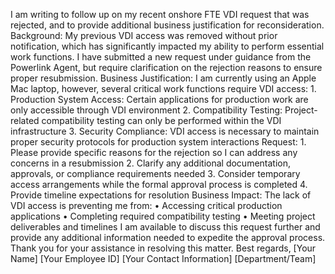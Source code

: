 I am writing to follow up on my recent onshore FTE VDI request that was rejected, and to provide additional business justification for reconsideration.
Background:
My previous VDI access was removed without prior notification, which has significantly impacted my ability to perform essential work functions. I have submitted a new request under guidance from the Powerlink Agent, but require clarification on the rejection reasons to ensure proper resubmission.
Business Justification:
I am currently using an Apple Mac laptop, however, several critical work functions require VDI access:
	1.	Production System Access: Certain applications for production work are only accessible through VDI environment
	2.	Compatibility Testing: Project-related compatibility testing can only be performed within the VDI infrastructure
	3.	Security Compliance: VDI access is necessary to maintain proper security protocols for production system interactions
Request:
	1.	Please provide specific reasons for the rejection so I can address any concerns in a resubmission
	2.	Clarify any additional documentation, approvals, or compliance requirements needed
	3.	Consider temporary access arrangements while the formal approval process is completed
	4.	Provide timeline expectations for resolution
Business Impact:
The lack of VDI access is preventing me from:
	•	Accessing critical production applications
	•	Completing required compatibility testing
	•	Meeting project deliverables and timelines
I am available to discuss this request further and provide any additional information needed to expedite the approval process.
Thank you for your assistance in resolving this matter.
Best regards,
[Your Name]
[Your Employee ID]
[Your Contact Information]
[Department/Team]